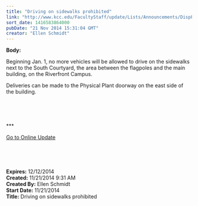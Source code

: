 ```yaml
---
title: "Driving on sidewalks prohibited"
link: "http://www.kcc.edu/FacultyStaff/update/Lists/Announcements/DispForm.aspx?ID=1741"
sort_date: 1416583864000
pubDate: "21 Nov 2014 15:31:04 GMT"
creator: "Ellen Schmidt"
---
```


<div><b>Body:</b> <div class="ExternalClass9852DA9679764BBBBDBA8BC132ABDF57"><p>​Beginning Jan. 1, no more vehicles will be allowed to drive on the sidewalks next to the South Courtyard, the area between the flagpoles and the main building, on the Riverfront Campus.</p>
<p>Deliveries can be made to the Physical Plant doorway on the east side of the building.</p>
<p> </p>
<p> </p>
<p>***</p>
<p><a href="/update">Go to Online Update</a></p>
<p> </p>
<p> </p></div></div>
<div><b>Expires:</b> 12/12/2014</div>
<div><b>Created:</b> 11/21/2014 9:31 AM</div>
<div><b>Created By:</b> Ellen Schmidt</div>
<div><b>Start Date:</b> 11/21/2014</div>
<div><b>Title:</b> Driving on sidewalks prohibited</div>
